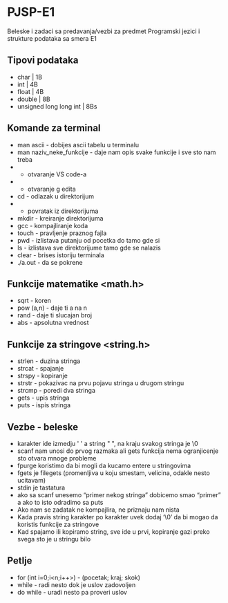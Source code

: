 # PJSP-E1
Beleske i zadaci sa predavanja/vezbi za predmet Programski jezici i strukture podataka sa smera E1

## Tipovi podataka

- char     | 1B
- int      | 4B
- float    | 4B
- double   | 8B
- unsigned long long int | 8Bs

## Komande za terminal

- man ascii - dobijes ascii tabelu u terminalu
- man naziv_neke_funkcije - daje nam opis svake funkcije i sve sto nam treba
-  - otvaranje VS code-a
-  - otvaranje g edita
- cd - odlazak u direktorijum
-  - povratak iz direktorijuma
- mkdir - kreiranje direktorijuma
- gcc - kompajliranje koda
- touch - pravljenje praznog fajla
- pwd - izlistava putanju od pocetka do tamo gde si 
- ls - izlistava sve direktorijume tamo gde se nalazis 
- clear - brises istoriju terminala
- ./a.out - da se pokrene

## Funkcije matematike <math.h>

- sqrt - koren
- pow (a,n) - daje ti a na n
- rand - daje ti slucajan broj
- abs - apsolutna vrednost

## Funkcije za stringove <string.h>

- strlen - duzina stringa
- strcat - spajanje
- strspy - kopiranje
- strstr - pokazivac na prvu pojavu stringa u drugom stringu
- strcmp - poredi dva stringa
- gets - upis stringa
- puts - ispis stringa


## Vezbe - beleske

- karakter ide izmedju ' ' a string " ", na kraju svakog stringa je \0
- scanf nam unosi do prvog razmaka ali gets funkcija nema ogranjicenje sto otvara mnoge probleme 
- fpurge koristimo da bi mogli da kucamo entere u stringovima 
- fgets je filegets (promenljiva u koju smestam, velicina, odakle nesto ucitavam)
- stdin je tastatura
- ako sa scanf unesemo “primer nekog stringa” dobicemo smao “primer” a ako to isto odradimo sa puts 
- Ako nam se zadatak ne kompajlira, ne priznaju nam nista
- Kada pravis string karakter po  karakter uvek dodaj ‘\0’ da bi mogao da koristis funkcije za stringove
- Kad spajamo ili kopiramo string, sve ide u prvi, kopiranje gazi preko svega sto je u stringu bilo 

## Petlje

- for (int i=0;i<n;i++>) - (pocetak; kraj; skok)
- while - radi nesto dok je uslov zadovoljen
- do while - uradi nesto pa proveri uslov